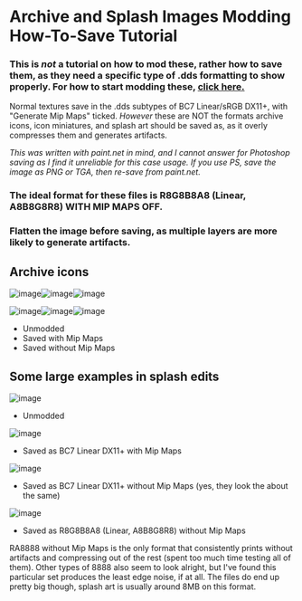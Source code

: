 # Archive and Splash Images Modding How-To-Save Tutorial

### This is *not* a tutorial on how to mod these, rather how to save them, as they need a specific type of .dds formatting to show properly. For how to start modding these, [click here.](https://github.com/SilentNightSound/GI-Model-Importer/blob/main/Guides/TextureModdingTutorial.md)

Normal textures save in the .dds subtypes of BC7 Linear/sRGB DX11+, with "Generate Mip Maps" ticked. *However* these are NOT the formats archive icons, icon miniatures, and splash art should be saved as, as it overly compresses them and generates artifacts.

_This was written with paint.net in mind, and I cannot answer for Photoshop saving as I find it unreliable for this case usage. If you use PS, save the image as PNG or TGA, then re-save from paint.net._

### The ideal format for these files is R8G8B8A8 (Linear, A8B8G8R8) WITH MIP MAPS OFF.
### Flatten the image before saving, as multiple layers are more likely to generate artifacts.

## Archive icons

![image](https://user-images.githubusercontent.com/131506884/235824355-e9a0b2de-ba45-4eb2-9ebb-735448668925.png)![image](https://user-images.githubusercontent.com/131506884/235824495-61d21717-77c2-44cf-a048-8c6eefc44ad6.png)![image](https://user-images.githubusercontent.com/131506884/235824546-8b240391-213d-4646-a9c2-67993c091256.png)

![image](https://user-images.githubusercontent.com/131506884/235815813-9365e2d7-abdd-449e-a9ce-c17b9421a83d.png)![image](https://user-images.githubusercontent.com/131506884/235815913-ac7196d8-3eb4-4648-b038-654b36a0f320.png)![image](https://user-images.githubusercontent.com/131506884/235823011-4a0b9e3f-198f-4f01-b6ac-917294034bb0.png)

- Unmodded
- Saved with Mip Maps
- Saved without Mip Maps




## Some large examples in splash edits
![image](https://user-images.githubusercontent.com/131506884/235823281-1ae3b21d-e1bc-4b92-b771-fe45d3b56097.png)

- Unmodded

![image](https://user-images.githubusercontent.com/131506884/235823486-98993b7f-cae5-4172-a7a2-e346126138d4.png)

- Saved as BC7 Linear DX11+ with Mip Maps

![image](https://user-images.githubusercontent.com/131506884/235823648-041ff228-a314-48e2-8786-be214128d9bd.png)

- Saved as BC7 Linear DX11+ without Mip Maps (yes, they look the about the same)

![image](https://user-images.githubusercontent.com/131506884/235823967-a47e634f-3a61-46a2-93b2-c90fa357b2f2.png)

- Saved as R8G8B8A8 (Linear, A8B8G8R8) without Mip Maps


RA8888 without Mip Maps is the only format that consistently prints without artifacts and compressing out of the rest (spent too much time testing all of them).
Other types of 8888 also seem to look alright, but I've found this particular set produces the least edge noise, if at all.
The files do end up pretty big though, splash art is usually around 8MB on this format.
